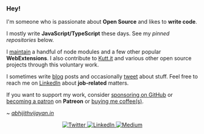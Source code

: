 ### Hey!

I'm someone who is passionate about **Open Source** and likes to **write code**.

I mostly write **JavaScript/TypeScript** these days. See my _pinned repositories_ below.

I [maintain](https://www.npmjs.com/~abhijithvijayan) a handful of node modules and a few other popular **WebExtensions**. I also contribute to [Kutt.it](https://github.com/thedevs-network/kutt-extension) and various other open source projects through this voluntary work.

I sometimes write [blog](https://abhijithvijayan.in/synapse) posts and occasionally [tweet](https://abhijithvijayan.in/twitter) about stuff. Feel free to reach me on [LinkedIn](https://abhijithvijayan.in/linkedin) about **job-related** matters.

If you want to support my work, consider [sponsoring on GitHub](https://github.com/sponsors/abhijithvijayan) or [becoming a patron](https://abhijithvijayan.in/patreon) on **Patreon** or [buying me coffee(s)](https://abhijithvijayan.in/buymeacoffee).

~ [_abhijithvijayan.in_](https://abhijithvijayan.in/)

<p align="center">
  <a href="https://abhijithvijayan.in/twitter" target="_blank">
    <img src="https://img.shields.io/badge/twitter-%231DA1F2.svg?&style=for-the-badge&logo=twitter&logoColor=white&color=071A2C" alt="Twitter"/>
  </a>
  <a href="https://abhijithvijayan.in/linkedin" target="_blank">
    <img src="https://img.shields.io/badge/linkedin-%230077B5.svg?&style=for-the-badge&logo=linkedin&logoColor=white&color=071A2C" alt="LinkedIn"/>
  </a>
  </a>
  <a href="https://abhijithvijayan.in/synapse" target="_blank">
    <img src="https://img.shields.io/badge/medium-%2312100E.svg?&style=for-the-badge&logo=medium&logoColor=white&color=071A2C" alt="Medium"/>
  </a>
</p>
